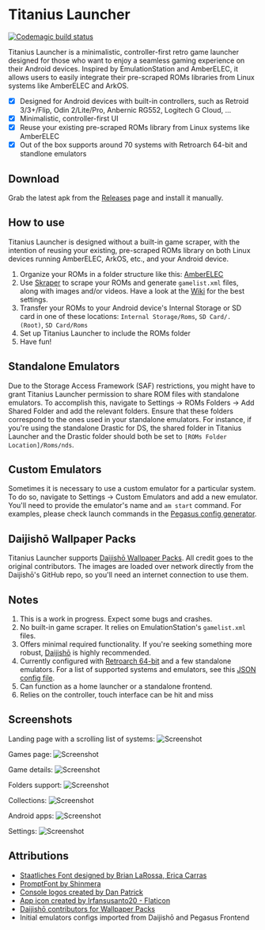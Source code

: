 # Titanius Launcher

[![Codemagic build status](https://api.codemagic.io/apps/641a93e956ceb17664370612/android-workflow/status_badge.svg)](https://codemagic.io/apps/641a93e956ceb17664370612/android-workflow/latest_build)

Titanius Launcher is a minimalistic, controller-first retro game launcher designed for those who want to enjoy a seamless gaming experience on their Android devices. 
Inspired by EmulationStation and AmberELEC, it allows users to easily integrate their pre-scraped ROMs libraries from Linux systems like AmberELEC and ArkOS. 

- [x] Designed for Android devices with built-in controllers, such as Retroid 3/3+/Flip, Odin 2/Lite/Pro, Anbernic RG552, Logitech G Cloud, ...
- [x] Minimalistic, controller-first UI
- [x] Reuse your existing pre-scraped ROMs library from Linux systems like AmberELEC
- [x] Out of the box supports around 70 systems with Retroarch 64-bit and standlone emulators

## Download

Grab the latest apk from the [Releases](https://github.com/dsolonenko/titanius-launcher/releases) page and install it manually.

## How to use

Titanius Launcher is designed without a built-in game scraper, with the intention of reusing your existing, pre-scraped ROMs library on both Linux devices running AmberELEC, ArkOS, etc., and your Android device.

1. Organize your ROMs in a folder structure like this: [AmberELEC](https://amberelec.org/systems/)
2. Use [Skraper](https://www.skraper.net/) to scrape your ROMs and generate `gamelist.xml` files, along with images and/or videos. Have a look at the [Wiki](https://github.com/dsolonenko/titanius-launcher/wiki/Skraper-Settings) for the best settings.
3. Transfer your ROMs to your Android device's Internal Storage or SD card in one of these locations: `Internal Storage/Roms`, `SD Card/. (Root)`, `SD Card/Roms`
4. Set up Titanius Launcher to include the ROMs folder
5. Have fun!

## Standalone Emulators

Due to the Storage Access Framework (SAF) restrictions, you might have to grant Titanius Launcher permission to share ROM files with standalone emulators. 
To accomplish this, navigate to Settings -> ROMs Folders -> Add Shared Folder and add the relevant folders. Ensure that these folders correspond to the ones used in your standalone emulators. 
For instance, if you're using the standalone Drastic for DS, the shared folder in Titanius Launcher and the Drastic folder should both be set to `[ROMs Folder Location]/Roms/nds`.

## Custom Emulators

Sometimes it is necessary to use a custom emulator for a particular system. To do so, navigate to Settings -> Custom Emulators and add a new emulator.
You'll need to provide the emulator's name and `am start` command. For examples, please check launch commands in the [Pegasus config generator](https://pegasus-frontend.org/tools/metagen-android/).

## Daijishō Wallpaper Packs

Titanius Launcher supports [Daijishō Wallpaper Packs](https://daijishou.github.io/Gallery/).
All credit goes to the original contributors. The images are loaded over network directly from the Daijishō's GitHub repo, so you'll need an internet connection to use them.

## Notes

1. This is a work in progress. Expect some bugs and crashes.
2. No built-in game scraper. It relies on EmulationStation's `gamelist.xml` files.
3. Offers minimal required functionality. If you're seeking something more robust, [Daijishō](https://github.com/magneticchen/Daijishou) is highly recommended.
4. Currently configured with [Retroarch 64-bit](https://buildbot.libretro.com/stable/1.15.0/android/RetroArch_aarch64.apk) and a few standalone emulators. For a list of supported systems and emulators, see this [JSON config file](assets/metadata.json).
5. Can function as a home launcher or a standalone frontend.
6. Relies on the controller, touch interface can be hit and miss

## Screenshots

Landing page with a scrolling list of systems:
![Screenshot](assets/screenshots/01.png)

Games page:
![Screenshot](assets/screenshots/02.png)

Game details:
![Screenshot](assets/screenshots/03.png)

Folders support:
![Screenshot](assets/screenshots/04.png)

Collections:
![Screenshot](assets/screenshots/07.png)

Android apps:
![Screenshot](assets/screenshots/05.png)

Settings:
![Screenshot](assets/screenshots/06.png)

## Attributions

- [Staatliches Font designed by Brian LaRossa, Erica Carras](https://fonts.google.com/specimen/Staatliches/about)
- [PromptFont by Shinmera](https://github.com/Shinmera/promptfont/)
- [Console logos created by Dan Patrick](https://archive.org/details/console-logos-professionally-redrawn-plus-official-versions)
- [App icon created by Irfansusanto20 - Flaticon](https://www.flaticon.com/free-icons/game-console)
- [Daijishō contributors for Wallpaper Packs](https://daijishou.github.io/Gallery/)
- Initial emulators configs imported from Daijishō and Pegasus Frontend
